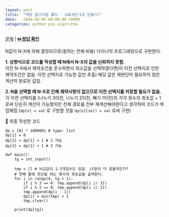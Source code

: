 ```yaml
---
layout: post
title:  "백준 알고리즘 풀이 - 1463번(1로 만들기)"
date:   2099-04-04 00:00:00 +0900
categories: python pip algorithm
---
```


[문제](https://www.acmicpc.net/problem/1463) |
**[✏️정답 확인](https://github.com/live2skull/TheLordOfBOJ/blob/master/problems/%EB%8B%A4%EC%9D%B4%EB%82%98%EB%AF%B9_%ED%94%84%EB%A1%9C%EA%B7%B8%EB%9E%98%EB%B0%8D/1463.py)**

N값이 N-X에 의해 결정되므로(칠하는 전체 비용) 다이나믹 프로그래밍으로 구현한다.


**1. 상향식으로 코드를 작성할 때 N에서 N-X의 값을 신뢰하지 못함.**   
이전 N-X에서 제약조건을 준수하면서 최소값을 선택하였다면(이 이전 선택지로 인한 제약조건은 없음. 이전 선택지로 가능한 값만 추출) 해당 값은 재판단이 필요하지 않은 계산이 완료된 값임.

**2. N을 선택할 때 N-X로 인해 제약사항이 없으므로 이전 선택지를 저장할 필요가 없음.**  
각 이전 선택지를 (나누기 3이전, 나누기 2이전, 빼기 1이전)의 각각 횟수의 최솟값 + 1 로써 단순히 계산이 가능했지만
전체 경로를 전부 재계산해야한다고 생각하여 코드가 복잡해짐 (`dp[n] = val` 로 구현할 것을 `dp[n][sel] = val` 로써 구현)


📝 최종 작성한 코드
```
dp = [0] * 1000001 # type: list
dp[1] = 0
dp[2] = dp[1] + 1 # 2 가능
dp[3] = dp[1] + 1 # 3 가능

def main():
    tg = int_input()

    tmp = [] # 비교값이 1-3개일수도 있음. if문이 더 효율적인가?
    # 첫째 줄에 연산을 하는 횟수의 최솟값을 출력한다.
    for i in range(4, tg + 1):
        if i % 3 == 0: tmp.append(dp[i // 3])
        if i % 2 == 0: tmp.append(dp[i // 2])
        tmp.append(dp[i - 1])
        dp[i] = min(tmp) + 1
        tmp.clear()

    print(dp[tg])
```
